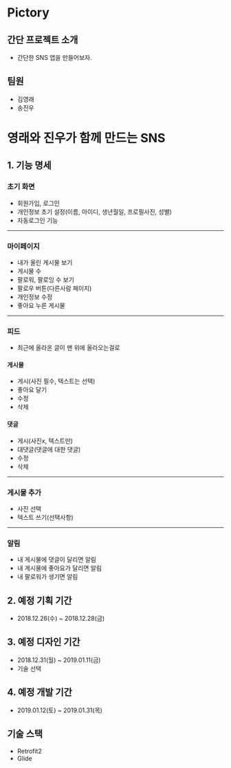 # Pictory

## 간단 프로젝트 소개
* 간단한 SNS 앱을 만들어보자.

## 팀원
* 김영래
* 송진우

# 영래와 진우가 함께 만드는 SNS
## 1. 기능 명세
### 초기 화면
* 회원가입, 로그인
* 개인정보 초기 설정(이름, 아이디, 생년월일, 프로필사진, 성별)
* 자동로그인 기능
----

### 마이페이지
* 내가 올린 게시물 보기
* 게시물 수
* 팔로워, 팔로잉 수 보기
* 팔로우 버튼(다른사람 페이지)
* 개인정보 수정
* 좋아요 누른 게시물
----
### 피드

* 최근에 올라온 글이 맨 위에 올라오는걸로

#### 게시물
* 게시(사진 필수, 텍스트는 선택)
* 좋아요 달기
* 수정
* 삭제

#### 댓글
* 게시(사진x, 텍스트만)
* 대댓글(댓글에 대한 댓글)
* 수정
* 삭제
----

### 게시물 추가
* 사진 선택
* 텍스트 쓰기(선택사항)
----
### 알림
* 내 게시물에 댓글이 달리면 알림
* 내 게시물에 좋아요가 달리면 알림
* 내 팔로워가 생기면 알림

## 2. 예정 기획 기간
* 2018.12.26(수) ~ 2018.12.28(금)

## 3. 예정 디자인 기간
* 2018.12.31(월) ~ 2019.01.11(금)
* 기술 선택

## 4. 예정 개발 기간
* 2019.01.12(토) ~ 2019.01.31(목)

## 기술 스택
* Retrofit2
* Glide
